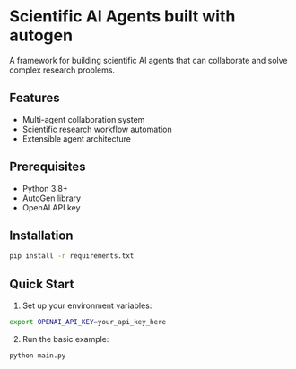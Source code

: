 # Scientific AI Agents built with autogen

A framework for building scientific AI agents that can collaborate and solve complex research problems.

## Features

- Multi-agent collaboration system
- Scientific research workflow automation
- Extensible agent architecture

## Prerequisites

- Python 3.8+
- AutoGen library
- OpenAI API key

## Installation

```bash
pip install -r requirements.txt
```

## Quick Start

1. Set up your environment variables:
```bash
export OPENAI_API_KEY=your_api_key_here
```

2. Run the basic example:
```bash
python main.py
```
